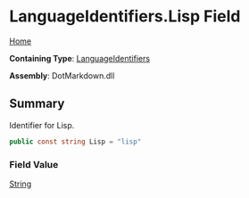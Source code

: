 # LanguageIdentifiers\.Lisp Field

[Home](../../../README.md)

**Containing Type**: [LanguageIdentifiers](../README.md)

**Assembly**: DotMarkdown\.dll

## Summary

Identifier for Lisp\.

```csharp
public const string Lisp = "lisp"
```

### Field Value

[String](https://docs.microsoft.com/en-us/dotnet/api/system.string)

